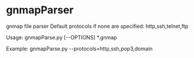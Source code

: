 # gnmapParser
gnmap file parser
Default protocols if none are specified: http,ssh,telnet,ftp

Usage:
gnmapParse.py [--OPTIONS] *.gnmap

Example:
gnmapParse.py --protocols=http,ssh,pop3,domain

